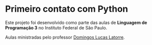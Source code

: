 # Primeiro contato com Python

Este projeto foi desenvolvido como parte das aulas de **Linguagem de Programação 3** no Instituto Federal de São Paulo.

Aulas ministradas pelo professor [Domingos Lucas Latorre](https://www.linkedin.com/in/domingos-lucas-latorre/).

